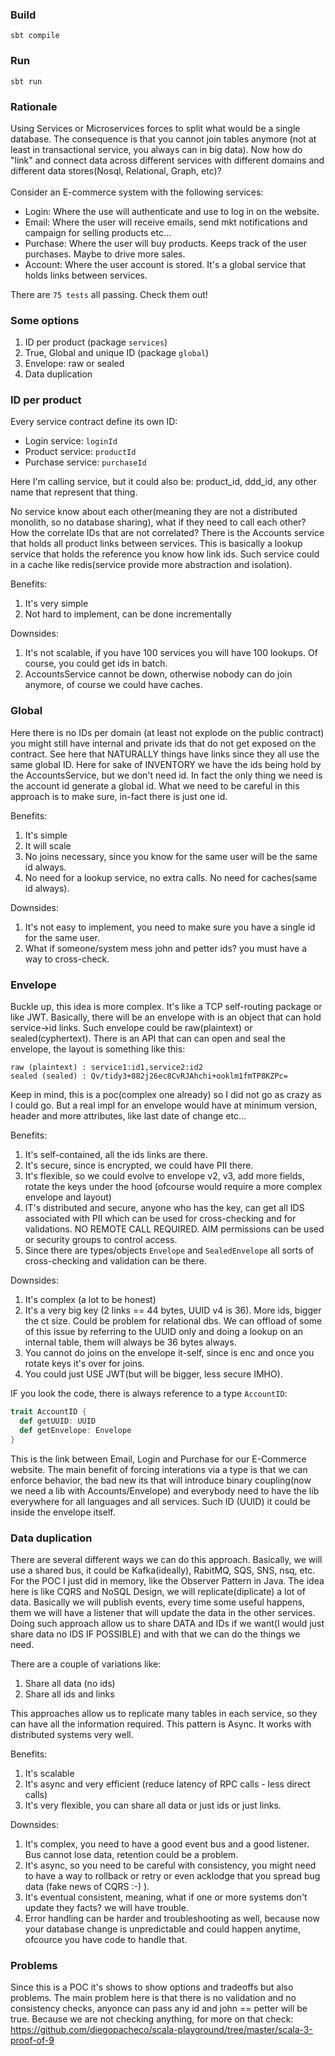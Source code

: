 ### Build
```
sbt compile
```

### Run
```
sbt run
```

### Rationale

Using Services or Microservices forces to split what would be a single database.
The consequence is that you cannot join tables anymore (not at least in transactional service, you always can in big data).
Now how do "link" and connect data across different services with different domains and different data stores(Nosql, Relational, Graph, etc)?
</br>
</br>
Consider an E-commerce system with the following services:
* Login: Where the use will authenticate and use to log in on the website.
* Email: Where the user will receive emails, send mkt notifications and campaign for selling products etc...
* Purchase: Where the user will buy products. Keeps track of the user purchases. Maybe to drive more sales.
* Account: Where the user account is stored. It's a global service that holds links between services.

There are `75 tests` all passing. Check them out!

### Some options

1. ID per product (package `services`)
2. True, Global and unique ID (package `global`)
3. Envelope: raw or sealed
4. Data duplication

### ID per product

Every service contract define its own ID:
* Login service: `loginId`
* Product service: `productId`
* Purchase service: `purchaseId`

Here I'm calling service, but it could also be: product_id, ddd_id, any other name that represent that thing. 

No service know about each other(meaning they are not a distributed monolith, so no database sharing), what if they need to call each other? How the correlate IDs that are not correlated?
There is the Accounts service that holds all product links between services.
This is basically a lookup service that holds the reference you know how link ids.
Such service could in a cache like redis(service provide more abstraction and isolation).

Benefits:
1. It's very simple
2. Not hard to implement, can be done incrementally

Downsides:
1. It's not scalable, if you have 100 services you will have 100 lookups. Of course, you could get ids in batch.
2. AccountsService cannot be down, otherwise nobody can do join anymore, of course we could have caches.

### Global

Here there is no IDs per domain (at least not explode on the public contract) you might still have internal and 
private ids that do not get exposed on the contract. See here that NATURALLY things have links since they all use the same global ID.
Here for sake of INVENTORY we have the ids being hold by the AccountsService, but we don't need id.
In fact the only thing we need is the account id generate a global id. What we need to be careful in this approach is to make sure, in-fact there is just one id.

Benefits:
1. It's simple
2. It will scale
3. No joins necessary, since you know for the same user will be the same id always.
4. No need for a lookup service, no extra calls. No need for caches(same id always).

Downsides:
1. It's not easy to implement, you need to make sure you have a single id for the same user.
2. What if someone/system mess john and petter ids? you must have a way to cross-check.

### Envelope

Buckle up, this idea is more complex. It's like a TCP self-routing package or like JWT. Basically, there will be an envelope with is an object that can hold service->id links.
Such envelope could be raw(plaintext) or sealed(cyphertext). There is an API that can can open and seal the envelope,
the layout is something like this:
```
raw (plaintext) : service1:id1,service2:id2
sealed (sealed) : Qv/tidy3+882j26ec8CvRJAhchi+ooklm1fmTP8KZPc= 
```
Keep in mind, this is a poc(complex one already) so I did not go as crazy as I could go. 
But a real impl for an envelope would have at minimum version, header and more attributes, like last date of change etc...

Benefits:
1. It's self-contained, all the ids links are there.
2. It's secure, since is encrypted, we could have PII there. 
3. It's flexible, so we could evolve to envelope v2, v3, add more fields, rotate the keys under the hood (ofcourse would require a more complex envelope and layout)
4. IT's distributed and secure, anyone who has the key, can get all IDS associated with PII which can be used for cross-checking and for validations. NO REMOTE CALL REQUIRED. AIM permissions can be used or security groups to control access.
5. Since there are types/objects `Envelope` and `SealedEnvelope` all sorts of cross-checking and validation can be there.

Downsides:
1. It's complex (a lot to be honest)
2. It's a very big key (2 links == 44 bytes, UUID v4 is 36). More ids, bigger the ct size. Could be problem for relational dbs. We can offload of some of this issue by referring to the UUID only and doing a lookup on an internal table, them will always be 36 bytes always.
3. You cannot do joins on the envelope it-self, since is enc and once you rotate keys it's over for joins.
4. You could just USE JWT(but will be bigger, less secure IMHO). 

IF you look the code, there is always reference to a type `AccountID`:
```scala
trait AccountID {
  def getUUID: UUID
  def getEnvelope: Envelope
}
```
This is the link between Email, Login and Purchase for our E-Commerce website. The main benefit of forcing interations via a type is that we can enforce behavior, the bad new its that will introduce binary coupling(now we need a lib with Accounts/Envelope) and everybody need to have the lib everywhere for all languages and all services.
Such ID (UUID) it could be inside the envelope itself. 

### Data duplication

There are several different ways we can do this approach. Basically, we will use a shared bus, it could be Kafka(ideally), RabitMQ, SQS, SNS, nsq, etc.
For the POC I just did in memory, like the Observer Pattern in Java. The idea here is like CQRS and NoSQL Design, we will replicate(diplicate) a lot of data.
Basically we will publish events, every time some useful happens, them we will have a listener that will update the data in the other services.
Doing such approach allow us to share DATA and IDs if we want(I would just share data no IDS IF POSSIBLE) and with that we can do the things we need.

There are a couple of variations like:
1. Share all data (no ids)
2. Share all ids and links

This approaches allow us to replicate many tables in each service, so they can have all the information required. This pattern is Async. It works with distributed systems very well.

Benefits:
1. It's scalable
2. It's async and very efficient (reduce latency of RPC calls - less direct calls)
3. It's very flexible, you can share all data or just ids or just links.

Downsides:
1. It's complex, you need to have a good event bus and a good listener. Bus cannot lose data, retention could be a problem.
2. It's async, so you need to be careful with consistency, you might need to have a way to rollback or retry or even acklodge that you spread bug data (fake news of CQRS :-) ).
3. It's eventual consistent, meaning, what if one or more systems don't update they facts? we will have trouble.
4. Error handling can be harder and troubleshooting as well, because now your database change is unpredictable and could happen anytime, ofcource you have code to handle that.  

### Problems

Since this is a POC it's shows to show options and tradeoffs but also problems.
The main problem here is that there is no validation and no consistency checks, anyonce can pass any id and john == petter will be true.
Because we are not checking anything, for more on that check: https://github.com/diegopacheco/scala-playground/tree/master/scala-3-proof-of-9
